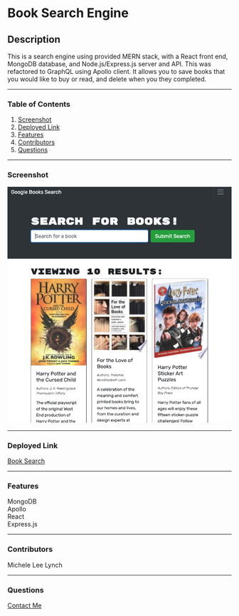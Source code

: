 # Book Search Engine   

## Description   
This is a search engine using provided MERN stack, with a React front end, MongoDB database, and Node.js/Express.js server and API. This was refactored to GraphQL using Apollo client. It allows you to save books that you would like to buy or read, and delete when you they completed. 

***
### Table of Contents  
1. [Screenshot](https://github.com/MLLynch2K/book-search-engine#screenshot)
2. [Deployed Link](https://github.com/MLLynch2K/book-search-engine#deployed-link)
3. [Features](https://github.com/MLLynch2K/book-search-engine#features)
4. [Contributors](https://github.com/MLLynch2K/book-search-engine#contributors)
5. [Questions](https://github.com/MLLynch2K/book-search-engine#questions)   

***   
### Screenshot   
![](images/booksearch-sceenshot.png)    

***
### Deployed Link     
[Book Search](https://booksearchapp2k.herokuapp.com/ )   

***
### Features    
MongoDB   
Apollo   
React   
Express.js   

***
### Contributors  
Michele Lee Lynch

***
### Questions  
[Contact Me](https://github.com/MLLynch2K)   
